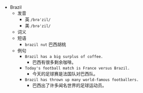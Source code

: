 - Brazil
  - 发音
    - 英 `/brə'zil/`
    - 美 `/brə'zil/`
  - 词义
  - 短语
    - `brazil nut` 巴西胡桃 
  - 例句
    - `Brazil has a big surplus of coffee.`
      - 巴西有很多剩余咖啡。
    - `Today's football match is France versus Brazil.`
      - 今天的足球赛是法国队对巴西队。
    - `Brazil has thrown up many world-famous footballers.`
      - 巴西出了许多闻名世界的足球运动员。

